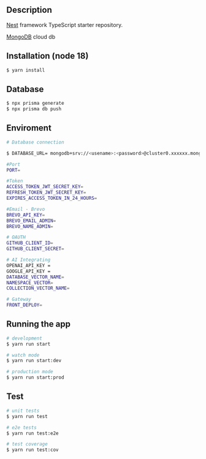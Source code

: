 
## Description

[Nest](https://github.com/nestjs/nest) framework TypeScript starter repository.

[MongoDB](https://www.mongodb.com/docs/) cloud db
## Installation (node 18)

```bash
$ yarn install
```
## Database

```bash
$ npx prisma generate
$ npx prisma db push    
```
## Enviroment

```bash
# Database connection

$ DATABASE_URL= mongodb+srv://<usename>:<password>@cluster0.xxxxxx.mongodb.net/yourdatabasename?retryWrites=true&w=majority&appName=appName

#Port
PORT=

#Token
ACCESS_TOKEN_JWT_SECRET_KEY=
REFRESH_TOKEN_JWT_SECRET_KEY=
EXPIRES_ACCESS_TOKEN_IN_24_HOURS=

#Email - Brevo
BREVO_API_KEY=
BREVO_EMAIL_ADMIN=
BREVO_NAME_ADMIN=

# OAUTH
GITHUB_CLIENT_ID=
GITHUB_CLIENT_SECRET=

# AI Integrating
OPENAI_API_KEY =
GOOGLE_API_KEY =
DATABASE_VECTOR_NAME=
NAMESPACE_VECTOR=
COLLECTION_VECTOR_NAME=

# Gateway 
FRONT_DEPLOY=

```
## Running the app

```bash
# development
$ yarn run start

# watch mode
$ yarn run start:dev

# production mode
$ yarn run start:prod
```

## Test

```bash
# unit tests
$ yarn run test

# e2e tests
$ yarn run test:e2e

# test coverage
$ yarn run test:cov
```
